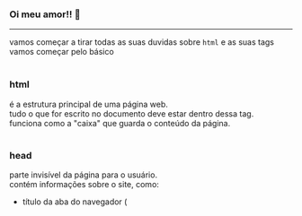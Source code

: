 ### Oi meu amor!! 🥰
---
vamos começar a tirar todas as suas duvidas sobre `html` e as suas tags <br>
vamos começar pelo básico <br>
<br>

### **html** <br>
é a estrutura principal de uma página web. <br>
tudo o que for escrito no documento deve estar dentro dessa tag. <br>
funciona como a "caixa" que guarda o conteúdo da página. <br>

#

### **head** <br>
parte invisível da página para o usuário. <br>
contém informações sobre o site, como: <br>
*  título da aba do navegador (<title>), <br>
*  links para arquivos CSS, <br>
*  scripts, <br>
*  metadados (charset, descrição, autor etc.). <br>

#

### **body** <br>
parte visível da página, onde vai o conteúdo que o usuário enxerga. <br>
aqui ficam: textos, imagens, vídeos, links, tabelas, botões e tudo o que será mostrado na tela. <br>


a estrutura fica assim 
```html
   <!DOCTYPE html>
   <html lang="pt-br">
   <head>
       <meta charset="UTF-8">
       <meta name="viewport" content="width=device-width, initial-scale=1.0">
       <title>Document</title>
   </head>
   <body>
    
   </body>
   </html>
```



### **h1** <br>
* são títulos/heading tags que definem a hierarquia de conteúdo em uma página, <br>
 temos tbm vários tipos de tamanhos de titulos, temos tamanhos que vao de `h1` ↑ , que é o mais importante, até `h6` ↓ , sendo o h6 o menos importante, são usados para subtitulos <br>
```html
    <h1> título principal da página ou do artigo (idealmente um por página) </h1>
    <h2> seções principais do conteúdo </h2>
    <h3> subseções dentro de um h2 </h3>
    <h4> detalhes </h4>
    <h5> detalhes </h5>
    <h6> e mais detalhes </h6>
```


 ### **p** <br>
* representa um paragrafo, o corpo de uma redação, o desenvolvimento, vc vai usar em td oq nao for titulo ¯\_(ツ)_/¯ <br>

#

 ### **li** <br>
* ele serve para arrumar a lista, tem sempre que estar dentro de uma tag `<ol></ol> `ou `<ul></ul>` <br>

#

 ### **ol** <br>
 é uma lista ordenada, uma lista que segue "passos" ela adiciona um numero antes do item, é uma lista usada em reseita de bolo <br>
```html
    <p> bolinho 🍰 </p>
    <ol>
        <li> corta a cenoura em rodelas </li>
        <li> coloca no liquidificador junto com os outros ingredientes </li>
        <li> quando ficar homogeneo, adicione aos poucos na farinnha de trigo </li>
        <li> forno à 180 ° por 40 min </li>
    </ol>
```




 ### **ul**
* tambem é uma lista mas só que alcontrario da tag `<ol></ol>`, ele adiciona um pontinho ● antes da palavra da lista <br>
```html
    <p>carros que acho bonito 🚗</p>
    <ul>
        <li>ram rampage</li>
        <li>dodge challenger</li>
        <li>bmw alpina e9</li>
        <li>delorean dmc 12</li>
    </ul>
```
<br>

<a href="https://tiphy.github.io/html/">como esta ficando</a>

por enquanto é isso, vou ir acrescentando mais coisas ao longo do tempo, como botões e alguns efeitos legais, qualquer dúvida é só mandar msg, estou sempre disponível só para vc ☆⌒(*＾-゜)v
